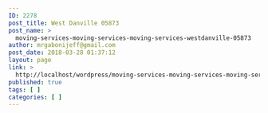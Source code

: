 ```yaml
---
ID: 2278
post_title: West Danville 05873
post_name: >
  moving-services-moving-services-moving-services-westdanville-05873
author: mrgabonijeff@gmail.com
post_date: 2018-03-28 01:37:12
layout: page
link: >
  http://localhost/wordpress/moving-services-moving-services-moving-services-westdanville-05873/
published: true
tags: [ ]
categories: [ ]
---
```

